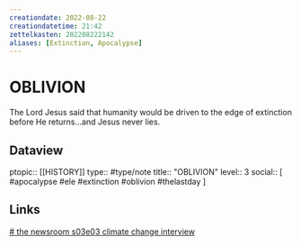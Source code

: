 ```yaml
---
creationdate: 2022-08-22
creationdatetime: 21:42
zettelkasten: 202208222142
aliases: [Extinction, Apocalypse]
---
```

# OBLIVION
The Lord Jesus said that humanity would be driven to the edge of extinction before He returns…and Jesus never lies.

## Dataview
ptopic:: [[HISTORY]]
type:: #type/note
title:: "OBLIVION"
level:: 3
social:: [ #apocalypse #ele #extinction #oblivion #thelastday ]

## Links
[# the newsroom s03e03 climate change interview](https://youtu.be/XM0uZ9mfOUI)